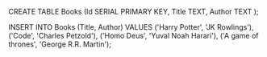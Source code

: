 CREATE TABLE Books
(Id SERIAL PRIMARY KEY,
Title TEXT,
Author TEXT
);

INSERT INTO Books (Title, Author)
VALUES ('Harry Potter', 'JK Rowlings'),
('Code', 'Charles Petzold'),
('Homo Deus', 'Yuval Noah Harari'),
('A game of thrones', 'George R.R. Martin');

